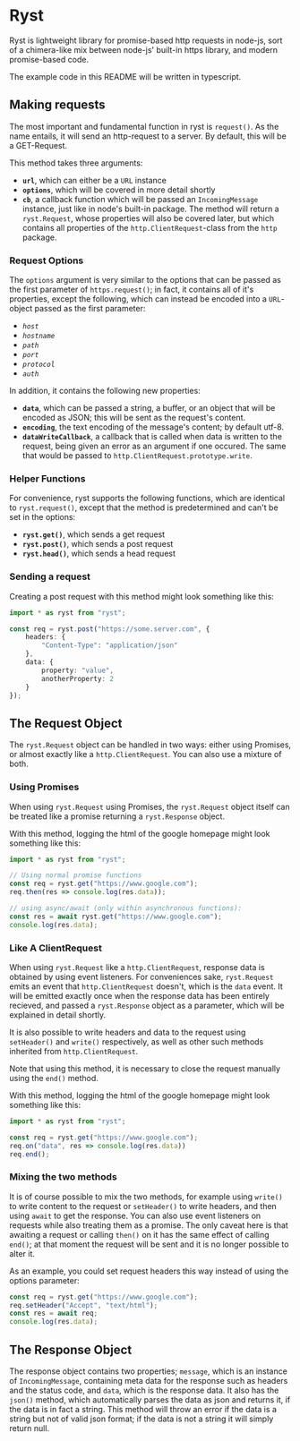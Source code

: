 # Ryst
Ryst is lightweight library for promise-based http requests in node-js, sort of a chimera-like mix between node-js' built-in 
https library, and modern promise-based code.

The example code in this README will be written in typescript.

## Making requests
The most important and fundamental function in ryst is `request()`. As the name entails, it will send an http-request to a server.
By default, this will be a GET-Request.

This method takes three arguments:
* **`url`**, which can either be a `URL` instance
* **`options`**, which will be covered in more detail shortly
* **`cb`**, a callback function which will be passed an `IncomingMessage` instance, just like in node's built-in package.
The method will return a `ryst.Request`, whose properties will also be covered later, but which contains all properties
of the `http.ClientRequest`-class from the `http` package.

### Request Options
The `options` argument is very similar to the options that can be passed as the first parameter of `https.request()`;
in fact, it contains all of it's properties, except the following, which can instead be encoded into a `URL`-object passed as the first parameter:
* *`host`*
* *`hostname`*
* *`path`*
* *`port`*
* *`protocol`*
* *`auth`*

In addition, it contains the following new properties:
* **`data`**, which can be passed a string, a buffer, or an object that will be encoded as JSON; this will be sent as the request's content.
* **`encoding`**, the text encoding of the message's content; by default utf-8.
* **`dataWriteCallback`**, a callback that is called when data is written to the request, being given an error as an argument if one occured. The same that would be passed to `http.ClientRequest.prototype.write`.

### Helper Functions
For convenience, ryst supports the following functions, which are identical to `ryst.request()`, except that the method is predetermined and can't be set in the options:
* **`ryst.get()`**, which sends a get request
* **`ryst.post()`**, which sends a post request
* **`ryst.head()`**, which sends a head request

### Sending a request
Creating a post request with this method might look something like this:

```typescript
import * as ryst from "ryst";

const req = ryst.post("https://some.server.com", {
	headers: {
		"Content-Type": "application/json"
	},
	data: {
		property: "value",
		anotherProperty: 2
	}
});
```

## The Request Object
The `ryst.Request` object can be handled in two ways: either using Promises, or almost exactly like a `http.ClientRequest`. You can also use a mixture of both.

### Using Promises
When using `ryst.Request` using Promises, the `ryst.Request` object itself can be treated like a promise returning a `ryst.Response` object.

With this method, logging the html of the google homepage might look something like this:

```typescript
import * as ryst from "ryst";

// Using normal promise functions
const req = ryst.get("https://www.google.com");
req.then(res => console.log(res.data));

// using async/await (only within asynchronous functions):
const res = await ryst.get("https://www.google.com");
console.log(res.data);
```

### Like A ClientRequest
When using `ryst.Request` like a `http.ClientRequest`, response data is obtained by using event listeners. For conveniences sake,
`ryst.Request` emits an event that `http.ClientRequest` doesn't, which is the `data` event. It will be emitted exactly once when
the response data has been entirely recieved, and passed a `ryst.Response` object as a parameter, which will be explained in detail shortly.

It is also possible to write headers and data to the request using `setHeader()` and `write()` respectively, as well as other such methods
inherited from `http.ClientRequest`.

Note that using this method, it is necessary to close the request manually using the `end()` method.

With this method, logging the html of the google homepage might look something like this:

```typescript
import * as ryst from "ryst";

const req = ryst.get("https://www.google.com");
req.on("data", res => console.log(res.data))
req.end();
```

### Mixing the two methods
It is of course possible to mix the two methods, for example using `write()` to write content to the request or `setHeader()` to write
headers, and then using `await` to get the response. You can also use event listeners on requests while also treating them as a promise.
The only caveat here is that awaiting a request or calling `then()` on it has the same effect of calling `end()`; at that moment the request will be sent and it is no longer possible to alter it.

As an example, you could set request headers this way instead of using the options parameter:

```typescript
const req = ryst.get("https://www.google.com");
req.setHeader("Accept", "text/html");
const res = await req;
console.log(res.data);
```

## The Response Object
The response object contains two properties; `message`, which is an instance of `IncomingMessage`, containing meta data for the response such as headers
and the status code, and `data`, which is the response data. It also has the `json()` method, which automatically parses the data as json and returns
it, if the data is in fact a string. This method will throw an error if the data is a string but not of valid json format; if the data is not a string it will simply return null.